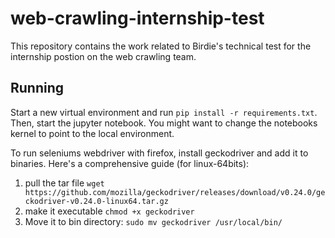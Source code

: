 # web-crawling-internship-test
This repository contains the work related to Birdie's technical test for the internship postion on the web crawling team.


## Running

Start a new virtual environment and run `pip install -r requirements.txt`. Then, start the jupyter notebook. You might want to change the notebooks kernel to point
to the local environment.

To run seleniums webdriver with firefox, install geckodriver and add it to binaries. Here's a comprehensive guide (for linux-64bits):

1. pull the tar file `wget https://github.com/mozilla/geckodriver/releases/download/v0.24.0/geckodriver-v0.24.0-linux64.tar.gz`
2. make it executable `chmod +x geckodriver`
3. Move it to bin directory: `sudo mv geckodriver /usr/local/bin/`
